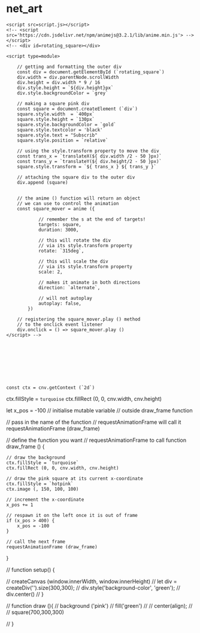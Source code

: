 # net_art
<script src=p5.js></script> 
    <script src=script.js></script> 
    <!-- <script src='https://cdn.jsdelivr.net/npm/animejs@3.2.1/lib/anime.min.js'> -->
    </script>
    <!-- <div id=rotating_square></div>

    <script type=module>
    
        // getting and formatting the outer div
        const div = document.getElementById (`rotating_square`)
        div.width = div.parentNode.scrollWidth
        div.height = div.width * 9 / 16
        div.style.height = `${div.height}px`
        div.style.backgroundColor = `grey`
    
        // making a square pink div
        const square = document.createElement (`div`)
        square.style.width  = `400px`
        square.style.height = `130px`
        square.style.backgroundColor = `gold`
        square.style.textcolor = 'black'
        square.style.text = "Subscrib"
        square.style.position = `relative`
    
        // using the style.transform property to move the div
        const trans_x = `translateX(${ div.width /2 - 50 }px)`
        const trans_y = `translateY(${ div.height/2 - 50 }px)`
        square.style.transform = `${ trans_x } ${ trans_y }`
    
        // attaching the square div to the outer div
        div.append (square)
    
    
        // the anime () function will return an object
        // we can use to control the animation
        const square_mover = anime ({
    
                // remember the s at the end of targets!
                targets: square,
                duration: 3000,
    
                // this will rotate the div 
                // via its style.transform property
                rotate: `315deg`,
    
                // this will scale the div
                // via its style.transform property
                scale: 2,
    
                // makes it animate in both directions
                direction: `alternate`,
    
                // will not autoplay
                autoplay: false,
            })
    
        // registering the square_mover.play () method
        // to the onclick event listener
        div.onclick = () => square_mover.play ()
    </script> -->









    const ctx = cnv.getContext (`2d`)
ctx.fillStyle = `turquoise`
ctx.fillRect (0, 0, cnv.width, cnv.height)

let x_pos = -100 // initialise mutable variable
                 // outside draw_frame function

// pass in the name of the function
// requestAnimationFrame will call it
requestAnimationFrame (draw_frame)

// define the function you want
// requestAnimationFrame to call
function draw_frame () {

    // draw the background
    ctx.fillStyle = `turquoise`
    ctx.fillRect (0, 0, cnv.width, cnv.height)

    // draw the pink square at its current x-coordinate
    ctx.fillStyle = `hotpink`
    ctx.image (, 150, 100, 100)

    // increment the x-coordinate
    x_pos += 1

    // respawn it on the left once it is out of frame
    if (x_pos > 400) {
        x_pos = -100
    }

    // call the next frame
    requestAnimationFrame (draw_frame)
}










// function setup() {

//     createCanvas (window.innerWidth, window.innerHeight)
//     let div = createDiv('').size(300,300);
//     div.style('background-color', 'green');
//     div.center()
// }



// function draw (){
//     background ('pink')
//     fill('green')
//     // center(align);
//     // square(700,300,300)
    
// }